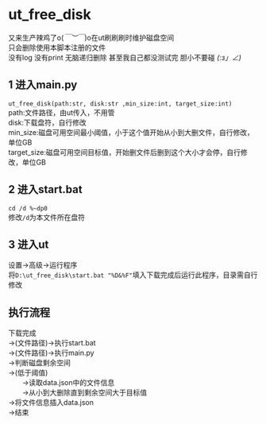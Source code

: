 # ut_free_disk
又来生产辣鸡了o(*￣︶￣*)o在ut刷刷刷时维护磁盘空间  
只会删除使用本脚本注册的文件  
没有log 没有print 无脑递归删除 甚至我自己都没测试完 胆小不要碰 _(:з」∠)_  

## 1 进入main.py
`ut_free_disk(path:str, disk:str ,min_size:int, target_size:int)`  
path:文件路径，由ut传入，不用管  
disk:下载盘符，自行修改  
min_size:磁盘可用空间最小阈值，小于这个值开始从小到大删文件，自行修改，单位GB  
target_size:磁盘可用空间目标值，开始删文件后删到这个大小才会停，自行修改，单位GB  

## 2 进入start.bat
`cd /d %~dp0`  
修改`/d`为本文件所在盘符

## 3 进入ut
设置->高级->运行程序  
将`D:\ut_free_disk\start.bat "%D&%F"`填入下载完成后运行此程序，目录需自行修改

## 执行流程
下载完成  
->(文件路径)->执行start.bat  
->(文件路径)->执行main.py  
->判断磁盘剩余空间　  
->(低于阈值)  
　　->读取data.json中的文件信息  
　　->从小到大删除直到剩余空间大于目标值  
->将文件信息插入data.json  
->结束　　  
  
